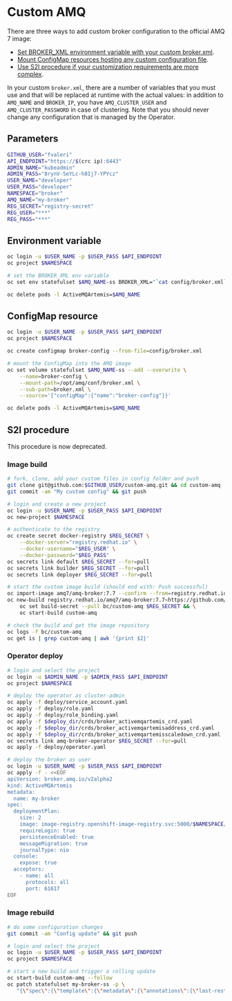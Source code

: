 # Custom AMQ
There are three ways to add custom broker configuration to the official AMQ 7 image:

- [Set BROKER_XML environment variable with your custom broker.xml](#environment-variable).
- [Mount ConfigMap resources hosting any custom configuration file](#configmap-resource).
- [Use S2I procedure if your customization requirements are more complex](#s2i-procedure).

In your custom `broker.xml`, there are a number of variables that you must use and that will be
replaced at runtime with the actual values: in addition to `AMQ_NAME` and `BROKER_IP`, you have
`AMQ_CLUSTER_USER` and `AMQ_CLUSTER_PASSWORD` in case of clustering. Note that you should never
change any configuration that is managed by the Operator.

## Parameters
```sh
GITHUB_USER="fvaleri"
API_ENDPOINT="https://$(crc ip):6443"
ADMIN_NAME="kubeadmin"
ADMIN_PASS="8rynV-SeYLc-h8Ij7-YPYcz"
USER_NAME="developer"
USER_PASS="developer"
NAMESPACE="broker"
AMQ_NAME="my-broker"
REG_SECRET="registry-secret"
REG_USER="***"
REG_PASS="***"
```

## Environment variable
```sh
oc login -u $USER_NAME -p $USER_PASS $API_ENDPOINT
oc project $NAMESPACE

# set the BROKER_XML env variable
oc set env statefulset $AMQ_NAME-ss BROKER_XML="`cat config/broker.xml`"

oc delete pods -l ActiveMQArtemis=$AMQ_NAME
```

## ConfigMap resource
```sh
oc login -u $USER_NAME -p $USER_PASS $API_ENDPOINT
oc project $NAMESPACE

oc create configmap broker-config --from-file=config/broker.xml

# mount the ConfigMap into the AMQ image
oc set volume statefulset $AMQ_NAME-ss --add --overwrite \
    --name=broker-config \
    --mount-path=/opt/amq/conf/broker.xml \
    --sub-path=broker.xml \
    --source='{"configMap":{"name":"broker-config"}}'

oc delete pods -l ActiveMQArtemis=$AMQ_NAME
```

## S2I procedure
This procedure is now deprecated.

### Image build
```sh
# fork, clone, add your custom files in config folder and push
git clone git@github.com:$GITHUB_USER/custom-amq.git && cd custom-amq
git commit -am "My custom config" && git push

# login and create a new project
oc login -u $USER_NAME -p $USER_PASS $API_ENDPOINT
oc new-project $NAMESPACE

# authenticate to the registry
oc create secret docker-registry $REG_SECRET \
    --docker-server="registry.redhat.io" \
    --docker-username="$REG_USER" \
    --docker-password="$REG_PASS"
oc secrets link default $REG_SECRET --for=pull
oc secrets link builder $REG_SECRET --for=pull
oc secrets link deployer $REG_SECRET --for=pull

# start the custom image build (should end with: Push successful)
oc import-image amq7/amq-broker:7.7 --confirm --from=registry.redhat.io/amq7/amq-broker:7.7 -n $NAMESPACE
oc new-build registry.redhat.io/amq7/amq-broker:7.7~https://github.com/$GITHUB_USER/custom-amq.git && \
    oc set build-secret --pull bc/custom-amq $REG_SECRET && \
    oc start-build custom-amq

# check the build and get the image repository
oc logs -f bc/custom-amq
oc get is | grep custom-amq | awk '{print $2}'
```

### Operator deploy
```sh
# login and select the project
oc login -u $ADMIN_NAME -p $ADMIN_PASS $API_ENDPOINT
oc project $NAMESPACE

# deploy the operator as cluster-admin
oc apply -f deploy/service_account.yaml
oc apply -f deploy/role.yaml
oc apply -f deploy/role_binding.yaml
oc apply -f $deploy_dir/crds/broker_activemqartemis_crd.yaml
oc apply -f $deploy_dir/crds/broker_activemqartemisaddress_crd.yaml
oc apply -f $deploy_dir/crds/broker_activemqartemisscaledown_crd.yaml
oc secrets link amq-broker-operator $REG_SECRET --for=pull
oc apply -f deploy/operator.yaml

# deploy the broker as user
oc login -u $USER_NAME -p $USER_PASS $API_ENDPOINT
oc apply -f - <<EOF
apiVersion: broker.amq.io/v2alpha2
kind: ActiveMQArtemis
metadata:
  name: my-broker
spec:
  deploymentPlan:
    size: 2
    image: image-registry.openshift-image-registry.svc:5000/$NAMESPACE/custom-amq
    requireLogin: true
    persistenceEnabled: true
    messageMigration: true
    journalType: nio
  console:
    expose: true
  acceptors:
    - name: all
      protocols: all
      port: 61617
EOF
```

### Image rebuild
```sh
# do some configuration changes
git commit -am "Config update" && git push

# login and select the project
oc login -u $USER_NAME -p $USER_PASS $API_ENDPOINT
oc project $NAMESPACE

# start a new build and trigger a rolling update
oc start-build custom-amq --follow
oc patch statefulset my-broker-ss -p \
   "{\"spec\":{\"template\":{\"metadata\":{\"annotations\":{\"last-restart\":\"`date +'%s'`\"}}}}}"
```
